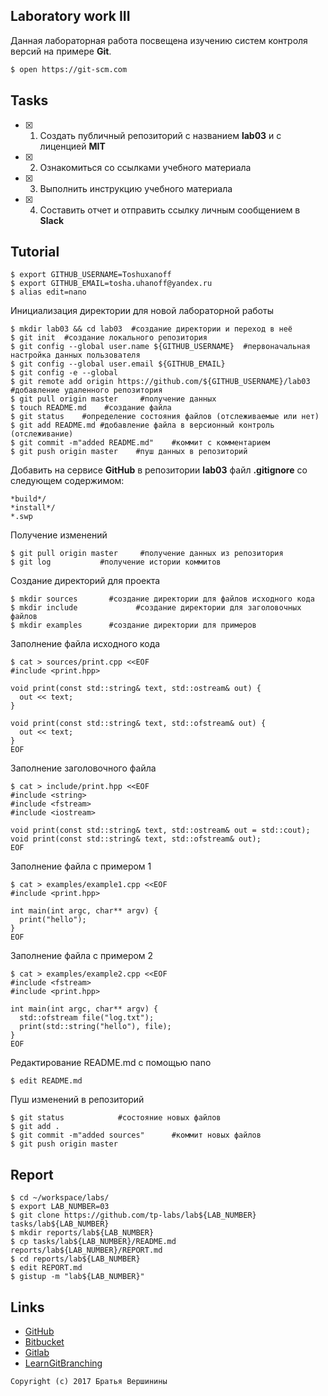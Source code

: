 ## Laboratory work III

Данная лабораторная работа посвещена изучению систем контроля версий на примере **Git**.

```bash
$ open https://git-scm.com
```

## Tasks

- [x] 1. Создать публичный репозиторий с названием **lab03** и с лиценцией **MIT**
- [x] 2. Ознакомиться со ссылками учебного материала
- [x] 3. Выполнить инструкцию учебного материала
- [x] 4. Составить отчет и отправить ссылку личным сообщением в **Slack**

## Tutorial

```ShellSession
$ export GITHUB_USERNAME=Toshuxanoff
$ export GITHUB_EMAIL=tosha.uhanoff@yandex.ru
$ alias edit=nano
```
Инициализация директории для новой лабораторной работы
```ShellSession
$ mkdir lab03 && cd lab03  #создание директории и переход в неё
$ git init	#создание локального репозитория
$ git config --global user.name ${GITHUB_USERNAME}	#первоначальная настройка данных пользователя
$ git config --global user.email ${GITHUB_EMAIL}
$ git config -e --global
$ git remote add origin https://github.com/${GITHUB_USERNAME}/lab03 #добавление удаленного репозитория
$ git pull origin master	 #получение данных
$ touch README.md	 #создание файла
$ git status 	#определение состояния файлов (отслеживаемые или нет)
$ git add README.md	#добавление файла в версионный контроль (отслеживание)
$ git commit -m"added README.md"	#коммит с комментарием
$ git push origin master 	#пуш данных в репозиторий
```

Добавить на сервисе **GitHub** в репозитории **lab03** файл **.gitignore**
со следующем содержимом:

```ShellSession
*build*/
*install*/
*.swp
```
Получение изменений
```ShellSession
$ git pull origin master	 #получение данных из репозитория
$ git log			#получение истории коммитов
```
Создание директорий для проекта
```ShellSession
$ mkdir sources       #создание директории для файлов исходного кода
$ mkdir include				#создание директории для заголовочных файлов
$ mkdir examples      #создание директории для примеров
```

Заполнение файла исходного кода
```ShellSession
$ cat > sources/print.cpp <<EOF		
#include <print.hpp>

void print(const std::string& text, std::ostream& out) {
  out << text;
}

void print(const std::string& text, std::ofstream& out) {
  out << text;
}
EOF                  
```
Заполнение заголовочного файла
```ShellSession
$ cat > include/print.hpp <<EOF
#include <string>
#include <fstream>
#include <iostream>

void print(const std::string& text, std::ostream& out = std::cout);
void print(const std::string& text, std::ofstream& out);
EOF              
```
Заполнение файла с примером 1
```ShellSession
$ cat > examples/example1.cpp <<EOF
#include <print.hpp>

int main(int argc, char** argv) {
  print("hello");
}
EOF               
```
Заполнение файла с примером 2
```ShellSession
$ cat > examples/example2.cpp <<EOF
#include <fstream>
#include <print.hpp>

int main(int argc, char** argv) {
  std::ofstream file("log.txt");
  print(std::string("hello"), file);
}
EOF              
```
Редактирование README.md с помощью nano
```ShellSession
$ edit README.md		
```
Пуш изменений в репозиторий
```ShellSession
$ git status			#состояние новых файлов
$ git add .	
$ git commit -m"added sources"		#коммит новых файлов
$ git push origin master
```

## Report

```ShellSession
$ cd ~/workspace/labs/
$ export LAB_NUMBER=03
$ git clone https://github.com/tp-labs/lab${LAB_NUMBER} tasks/lab${LAB_NUMBER}
$ mkdir reports/lab${LAB_NUMBER}
$ cp tasks/lab${LAB_NUMBER}/README.md reports/lab${LAB_NUMBER}/REPORT.md
$ cd reports/lab${LAB_NUMBER}
$ edit REPORT.md
$ gistup -m "lab${LAB_NUMBER}"
```

## Links

- [GitHub](https://github.com)
- [Bitbucket](https://bitbucket.org)
- [Gitlab](https://about.gitlab.com)
- [LearnGitBranching](http://learngitbranching.js.org/)

```
Copyright (c) 2017 Братья Вершинины
```
